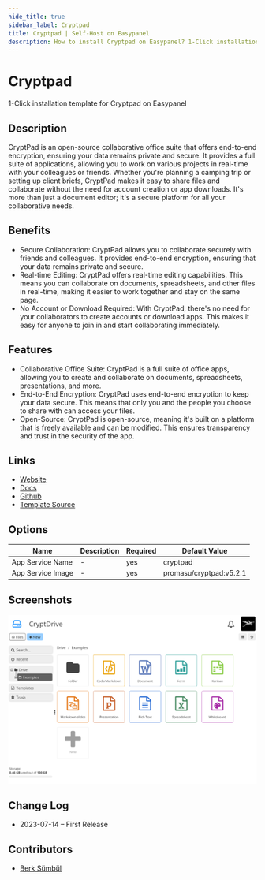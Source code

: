 ```yaml
---
hide_title: true
sidebar_label: Cryptpad
title: Cryptpad | Self-Host on Easypanel
description: How to install Cryptpad on Easypanel? 1-Click installation template for Cryptpad on Easypanel
---
```


<!-- generated -->

# Cryptpad

1-Click installation template for Cryptpad on Easypanel

## Description

CryptPad is an open-source collaborative office suite that offers end-to-end encryption, ensuring your data remains private and secure. It provides a full suite of applications, allowing you to work on various projects in real-time with your colleagues or friends. Whether you&#39;re planning a camping trip or setting up client briefs, CryptPad makes it easy to share files and collaborate without the need for account creation or app downloads. It&#39;s more than just a document editor; it&#39;s a secure platform for all your collaborative needs.

## Benefits

- Secure Collaboration: CryptPad allows you to collaborate securely with friends and colleagues. It provides end-to-end encryption, ensuring that your data remains private and secure.
- Real-time Editing: CryptPad offers real-time editing capabilities. This means you can collaborate on documents, spreadsheets, and other files in real-time, making it easier to work together and stay on the same page.
- No Account or Download Required: With CryptPad, there's no need for your collaborators to create accounts or download apps. This makes it easy for anyone to join in and start collaborating immediately.

## Features

- Collaborative Office Suite: CryptPad is a full suite of office apps, allowing you to create and collaborate on documents, spreadsheets, presentations, and more.
- End-to-End Encryption: CryptPad uses end-to-end encryption to keep your data secure. This means that only you and the people you choose to share with can access your files.
- Open-Source: CryptPad is open-source, meaning it's built on a platform that is freely available and can be modified. This ensures transparency and trust in the security of the app.

## Links

- [Website](https://cryptpad.org)
- [Docs](https://docs.cryptpad.org)
- [Github](https://github.com/cryptpad)
- [Template Source](https://github.com/easypanel-io/templates/tree/main/templates/cryptpad)

## Options

Name | Description | Required | Default Value
-|-|-|-
App Service Name | - | yes | cryptpad
App Service Image | - | yes | promasu/cryptpad:v5.2.1

## Screenshots

![Cryptpad Screenshot](./assets/screenshot.png)

## Change Log

- 2023-07-14 – First Release

## Contributors

- [Berk Sümbül](https://berksmbl.com)

